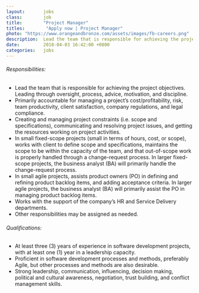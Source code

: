 ```yaml
---
layout:       jobs
class:        job
title:        "Project Manager"
titles:        "Apply now | Project Manager"
photo: "https://www.orangeandbronze.com/assets/images/fb-careers.png"
description:  Lead the team that is responsible for achieving the project objectives. Leading through oversight, process, advice, motivation, and discipline. 
date:         2018-04-03 16:42:00 +0800
categories:   jobs
---
```

<!-- Do not leave new lines after each element. Elements after new lines will not be rendered. -->
<h6 class="-dark">Responsibilities:</h6>
<ul>
	<li>Lead the team that is responsible for achieving the project objectives. Leading through oversight, process, advice, motivation, and discipline.</li>
	<li>Primarily accountable for managing a project’s cost/profitability, risk, team productivity, client satisfaction, company regulations, and legal compliance.</li>
	<li>Creating and managing project constraints (i.e. scope and specifications), communicating and resolving project issues, and getting the resources working on project activities.</li>
	<li>In small fixed-scope projects (small in terms of hours, cost, or scope), works with client to define scope and specifications, maintains the scope to be within the capacity of the team, and that out-of-scope work is properly handled through a change-request process. In larger fixed-scope projects, the business analyst (BA) will primarily handle the change-request process.</li>
	<li>In small agile projects, assists product owners (PO) in defining and refining product backlog items, and adding acceptance criteria. In larger agile projects, the business analyst (BA) will primarily assist the PO in managing product backlog items.</li>
	<li>Works with the support of the company’s HR and Service Delivery departments.</li>
    <li>Other responsibilities may be assigned as needed.</li>
</ul>
<h6 class="-dark">Qualifications:</h6>
<ul>
	<li>At least three (3) years of experience in software development projects, with at least one (1) year in a leadership capacity.</li>
	<li>Proficient in software development processes and methods, preferably Agile, but other processes and methods are also desirable.</li>
	<li>Strong leadership, communication, influencing, decision making, political and cultural awareness, negotiation, trust building, and conflict management skills.</li>
</ul>


